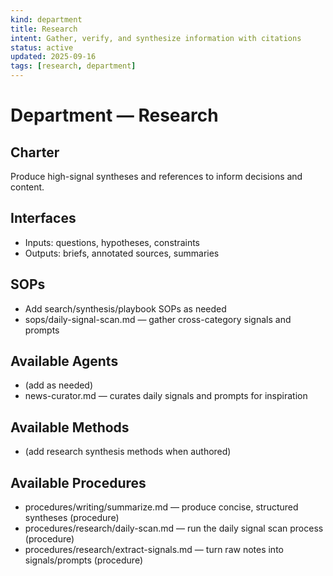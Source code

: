 ```yaml
---
kind: department
title: Research
intent: Gather, verify, and synthesize information with citations
status: active
updated: 2025-09-16
tags: [research, department]
---
```


# Department — Research

## Charter
Produce high-signal syntheses and references to inform decisions and content.

## Interfaces
- Inputs: questions, hypotheses, constraints
- Outputs: briefs, annotated sources, summaries

## SOPs
- Add search/synthesis/playbook SOPs as needed
 - sops/daily-signal-scan.md — gather cross-category signals and prompts

## Available Agents
- (add as needed)
 - news-curator.md — curates daily signals and prompts for inspiration

## Available Methods
- (add research synthesis methods when authored)

## Available Procedures
- procedures/writing/summarize.md — produce concise, structured syntheses (procedure)
- procedures/research/daily-scan.md — run the daily signal scan process (procedure)
- procedures/research/extract-signals.md — turn raw notes into signals/prompts (procedure)
